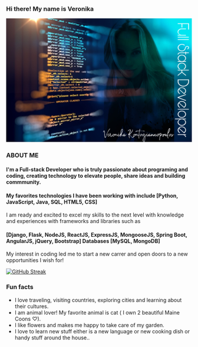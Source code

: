 ### Hi there! My name is Veronika

![](github.jpeg)

### ABOUT ME

#### I'm a Full-stack Developer who is truly passionate about programing and coding, creating technology to elevate people, share ideas and building commmunity. 
#### My favorites technologies I have been working with include ​[Python, JavaScript, Java, SQL, HTML5, CSS]​
I am ready and excited to excel my skills to the next level with knowledge and experiences with frameworks and libraries such as  
#### [Django, Flask, NodeJS, ReactJS, ExpressJS, MongooseJS, Spring Boot, AngularJS, jQuery, Bootstrap] Databases [MySQL, MongoDB] 
My interest in coding led me to start a new carrer and open doors to a new opportunities I wish for!


[![GitHub Streak](https://github-readme-streak-stats.herokuapp.com?user=veronikakontos&theme=radical)](https://git.io/streak-stats)

### Fun facts
- I love traveling, visiting countries, exploring cities and learning about their cultures.
- I am animal lover! My favorite animal is cat ( I own 2 beautiful Maine Coons ♡).
- I like flowers and makes me happy to take care of my garden.
- I love to learn new stuff either is a new language or new cooking dish or handy stuff around the house..





<!--
**veronikakontos/veronikakontos** is a ✨ _special_ ✨ repository because its `README.md` (this file) appears on your GitHub profile.


## I'm a full-stack Developer who is truly passionate about making open-source accessible, creating technology to elevate people, share ideas and building commmunity. My favorites technologies/languages I have been working with include ReactJS, MySql, Flask, MongoDb, Spring... I am ready and excited to excel my skills to the next level with knowledge and experiences with HTML5,CSS, Python, Java, MERN (mongo, express,react, node.js) and more libraries and frame-works such as STS, MongoDB, Mongoose, Bootstrap, JSP, DOM, AWS, Oracle SQL, Postman.
My interest in coding is letting me start a new carrer and open doors to the new opportunities I "dream" about 😍



